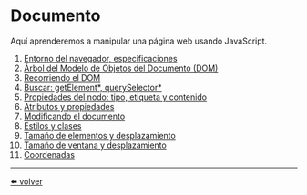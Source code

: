 # Documento

Aquí aprenderemos a manipular una página web usando JavaScript.

1.  [Entorno del navegador, especificaciones](https://github.com/VictorHugoAguilar/javascript-interview-questions-explained/blob/main/theory-documento/browser-environment/readme.md)
2.  [Árbol del Modelo de Objetos del Documento (DOM)](https://github.com/VictorHugoAguilar/javascript-interview-questions-explained/blob/main/theory-documento/dom-nodes/readme.md)
3.  [Recorriendo el DOM](https://github.com/VictorHugoAguilar/javascript-interview-questions-explained/blob/main/theory-documento/dom-navigation/readme.md)
4.  [Buscar: getElement*, querySelector*](https://github.com/VictorHugoAguilar/javascript-interview-questions-explained/blob/main/theory-documento/searching-elements-dom/readme.md)
5.  [Propiedades del nodo: tipo, etiqueta y contenido](https://github.com/VictorHugoAguilar/javascript-interview-questions-explained/blob/main/theory-documento/basic-dom-node-properties/readme.md)
6.  [Atributos y propiedades](https://github.com/VictorHugoAguilar/javascript-interview-questions-explained/blob/main/theory-documento/dom-attributes-and-properties/readme.md)
7.  [Modificando el documento](https://github.com/VictorHugoAguilar/javascript-interview-questions-explained/blob/main/theory-documento/modifying-document/readme.md)
8.  [Estilos y clases](https://github.com/VictorHugoAguilar/javascript-interview-questions-explained/blob/main/theory-documento/styles-and-classes/readme.md)
9.  [Tamaño de elementos y desplazamiento]()
10. [Tamaño de ventana y desplazamiento]()
11. [Coordenadas]()

---
[⬅️ volver](https://github.com/VictorHugoAguilar/javascript-interview-questions-explained/blob/main/readme.md)
